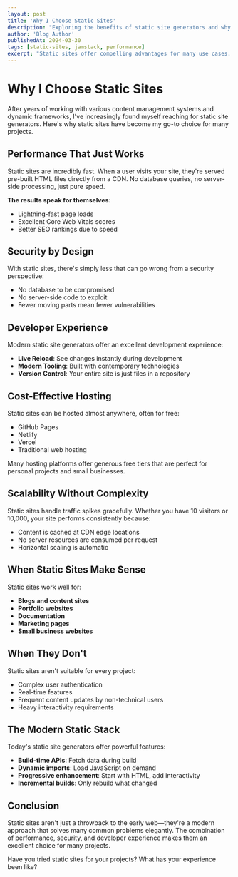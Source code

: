 ```yaml
---
layout: post
title: 'Why I Choose Static Sites'
description: "Exploring the benefits of static site generators and why they're perfect for modern web development."
author: 'Blog Author'
publishedAt: 2024-03-30
tags: [static-sites, jamstack, performance]
excerpt: "Static sites offer compelling advantages for many use cases. Here's why I've made the switch and you might want to consider it too."
---
```


# Why I Choose Static Sites

After years of working with various content management systems and dynamic frameworks, I've increasingly found myself reaching for static site generators. Here's why static sites have become my go-to choice for many projects.

## Performance That Just Works

Static sites are incredibly fast. When a user visits your site, they're served pre-built HTML files directly from a CDN. No database queries, no server-side processing, just pure speed.

**The results speak for themselves:**

- Lightning-fast page loads
- Excellent Core Web Vitals scores
- Better SEO rankings due to speed

## Security by Design

With static sites, there's simply less that can go wrong from a security perspective:

- No database to be compromised
- No server-side code to exploit
- Fewer moving parts mean fewer vulnerabilities

## Developer Experience

Modern static site generators offer an excellent development experience:

- **Live Reload**: See changes instantly during development
- **Modern Tooling**: Built with contemporary technologies
- **Version Control**: Your entire site is just files in a repository

## Cost-Effective Hosting

Static sites can be hosted almost anywhere, often for free:

- GitHub Pages
- Netlify
- Vercel
- Traditional web hosting

Many hosting platforms offer generous free tiers that are perfect for personal projects and small businesses.

## Scalability Without Complexity

Static sites handle traffic spikes gracefully. Whether you have 10 visitors or 10,000, your site performs consistently because:

- Content is cached at CDN edge locations
- No server resources are consumed per request
- Horizontal scaling is automatic

## When Static Sites Make Sense

Static sites work well for:

- **Blogs and content sites**
- **Portfolio websites**
- **Documentation**
- **Marketing pages**
- **Small business websites**

## When They Don't

Static sites aren't suitable for every project:

- Complex user authentication
- Real-time features
- Frequent content updates by non-technical users
- Heavy interactivity requirements

## The Modern Static Stack

Today's static site generators offer powerful features:

- **Build-time APIs**: Fetch data during build
- **Dynamic imports**: Load JavaScript on demand
- **Progressive enhancement**: Start with HTML, add interactivity
- **Incremental builds**: Only rebuild what changed

## Conclusion

Static sites aren't just a throwback to the early web—they're a modern approach that solves many common problems elegantly. The combination of performance, security, and developer experience makes them an excellent choice for many projects.

Have you tried static sites for your projects? What has your experience been like?
